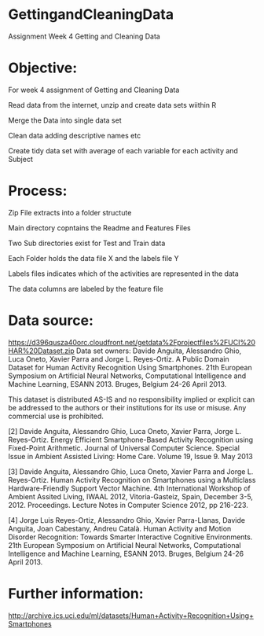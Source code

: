 # GettingandCleaningData
Assignment Week 4 Getting and Cleaning Data

# Objective:
For week 4 assignment of Getting and Cleaning Data

Read data from the internet, unzip and create data sets wiithin R

Merge the Data into single data set

Clean data adding descriptive names etc

Create tidy data set with average of each variable for each activity and Subject

# Process:

Zip File extracts into a folder structute

Main directory copntains the Readme and Features Files

Two Sub directories exist for Test and Train data

Each Folder holds the data file X and the labels file Y

Labels files indicates which of the activities are represented in the data

The data columns are labeled by the feature file

# Data source:
https://d396qusza40orc.cloudfront.net/getdata%2Fprojectfiles%2FUCI%20HAR%20Dataset.zip
Data set owners: Davide Anguita, Alessandro Ghio, Luca Oneto, Xavier Parra and Jorge L. Reyes-Ortiz. A Public Domain Dataset for Human Activity Recognition Using Smartphones. 21th European Symposium on Artificial Neural Networks, Computational Intelligence and Machine Learning, ESANN 2013. Bruges, Belgium 24-26 April 2013. 

This dataset is distributed AS-IS and no responsibility implied or explicit can be addressed to the authors or their institutions for its use or misuse. Any commercial use is prohibited.

[2] Davide Anguita, Alessandro Ghio, Luca Oneto, Xavier Parra, Jorge L. Reyes-Ortiz.  Energy Efficient Smartphone-Based Activity Recognition using Fixed-Point Arithmetic. Journal of Universal Computer Science. Special Issue in Ambient Assisted Living: Home Care.   Volume 19, Issue 9. May 2013

[3] Davide Anguita, Alessandro Ghio, Luca Oneto, Xavier Parra and Jorge L. Reyes-Ortiz. Human Activity Recognition on Smartphones using a Multiclass Hardware-Friendly Support Vector Machine. 4th International Workshop of Ambient Assited Living, IWAAL 2012, Vitoria-Gasteiz, Spain, December 3-5, 2012. Proceedings. Lecture Notes in Computer Science 2012, pp 216-223. 

[4] Jorge Luis Reyes-Ortiz, Alessandro Ghio, Xavier Parra-Llanas, Davide Anguita, Joan Cabestany, Andreu Català. Human Activity and Motion Disorder Recognition: Towards Smarter Interactive Cognitive Environments. 21th European Symposium on Artificial Neural Networks, Computational Intelligence and Machine Learning, ESANN 2013. Bruges, Belgium 24-26 April 2013.  


# Further information: 
http://archive.ics.uci.edu/ml/datasets/Human+Activity+Recognition+Using+Smartphones
